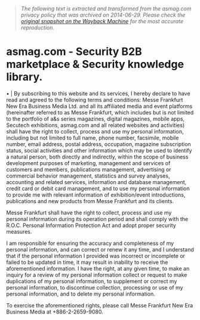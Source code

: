 > *The following text is extracted and transformed from the asmag.com privacy policy that was archived on 2014-06-29. Please check the [original snapshot on the Wayback Machine](https://web.archive.org/web/20140629200838id_/http%3A//www.asmag.com/privacy_policy.aspx) for the most accurate reproduction.*

# asmag.com - Security B2B marketplace & Security knowledge library.

• |  By subscribing to this website and its services, I hereby declare to have read and agreed to the following terms and conditions: Messe Frankfurt New Era Business Media Ltd. and all its affiliated media and event platforms (hereinafter referred to as Messe Frankfurt, which includes but is not limited to the portfolio of a&s series magazines, digital magazines, mobile apps, Secutech exhibitions, asmag.com and all related websites and activities) shall have the right to collect, process and use my personal information, including but not limited to full name, phone number, facsimile, mobile number, email address, postal address, occupation, magazine subscription status, social activities and other information which may be used to identify a natural person, both directly and indirectly, within the scope of business development purposes of marketing, management and services of customers and members, publications management, advertising or commercial behavior management, statistics and survey analyses, accounting and related services, information and database management, credit card or debit card management, and to use my personal information to provide me with relevant information of exhibition/event introductions, publications and new products from Messe Frankfurt and its clients.

Messe Frankfurt shall have the right to collect, process and use my personal information during its operation period and shall comply with the R.O.C. Personal Information Protection Act and adopt proper security measures.

I am responsible for ensuring the accuracy and completeness of my personal information, and can correct or renew it any time, and I understand that if the personal information I provided was incorrect or incomplete or failed to be updated in time, it may result in inability to receive the aforementioned information. I have the right, at any given time, to make an inquiry for a review of my personal information collect or request to make duplications of my personal information, to supplement or correct my personal information, to discontinue collection, processing or use of my personal information, and to delete my personal information.

To exercise the aforementioned rights, please call Messe Frankfurt New Era Business Media at +886-2-2659-9080.
